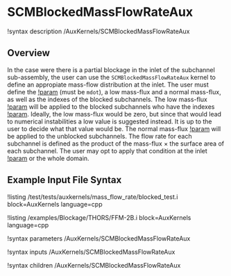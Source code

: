 # SCMBlockedMassFlowRateAux

!syntax description /AuxKernels/SCMBlockedMassFlowRateAux

## Overview

<!-- -->

In the case were there is a partial blockage in the inlet of the subchannel sub-assembly, the user can use the `SCMBlockedMassFlowRateAux` kernel to define an appropiate mass-flow distribution at the inlet.
The user must define the [!param](/AuxKernels/SCMBlockedMassFlowRateAux/variable) (must be `mdot`), a low mass-flux and a normal mass-flux, as well as the indexes of the blocked subchannels. The low mass-flux [!param](/AuxKernels/SCMBlockedMassFlowRateAux/blocked_mass_flux) will be
applied to the blocked subchannels who have the indexes [!param](/AuxKernels/SCMBlockedMassFlowRateAux/index_blockage). Ideally, the low mass-flux would be zero, but since that would lead to numerical instabilities
a low value is suggested instead. It is up to the user to decide what that value would be. The normal mass-flux [!param](/AuxKernels/SCMBlockedMassFlowRateAux/unblocked_mass_flux) will be applied to the unblocked subchannels.
The flow rate for each subchannel is defined as the product of the mass-flux $\times$ the surface area of each subchannel.
The user may opt to apply that condition at the inlet [!param](/AuxKernels/SCMBlockedMassFlowRateAux/boundary) or the whole domain.

## Example Input File Syntax

!listing /test/tests/auxkernels/mass_flow_rate/blocked_test.i block=AuxKernels language=cpp

!listing /examples/Blockage/THORS/FFM-2B.i block=AuxKernels language=cpp

!syntax parameters /AuxKernels/SCMBlockedMassFlowRateAux

!syntax inputs /AuxKernels/SCMBlockedMassFlowRateAux

!syntax children /AuxKernels/SCMBlockedMassFlowRateAux
